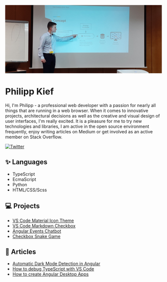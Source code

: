 <img src="https://raw.githubusercontent.com/PKief/pkief/master/images/background.jpg">

# Philipp Kief

Hi, I'm Philipp - a professional web developer with a passion for nearly all things that are running in a web browser. When it comes to innovative projects, architectural decisions as well as the creative and visual design of user interfaces, I'm really excited. It is a pleasure for me to try new technologies and libraries, I am active in the open source environment frequently, enjoy writing articles on Medium or get involved as an active member on Stack Overflow.

[![Twitter](https://img.shields.io/twitter/url/https/twitter.com/PhilippKief.svg?style=social&label=Follow%20Philipp%20Kief)](https://twitter.com/PhilippKief)

## ✨ Languages

- TypeScript<br>
- EcmaScript<br>
- Python<br>
- HTML/CSS/Scss<br>

## 💻 Projects

- [VS Code Material Icon Theme](https://github.com/PKief/vscode-material-icon-theme)
- [VS Code Markdown Checkbox](https://github.com/PKief/vscode-markdown-checkbox)
- [Angular Events Chatbot](https://github.com/PKief/angular-events-chatbot)
- [Checkbox Snake Game](https://github.com/PKief/checkbox-snake)

## 📖 Articles

- [Automatic Dark Mode Detection in Angular](https://medium.com/@PhilippKief/automatic-dark-mode-detection-in-angular-material-8342917885a0)
- [How to debug TypeScript with VS Code](https://medium.com/@PhilippKief/how-to-debug-typescript-with-vs-code-9cec93b4ae56)
- [How to create Angular Desktop Apps](https://medium.com/@PhilippKief/angular-desktop-apps-a9ce9e3574e8)
